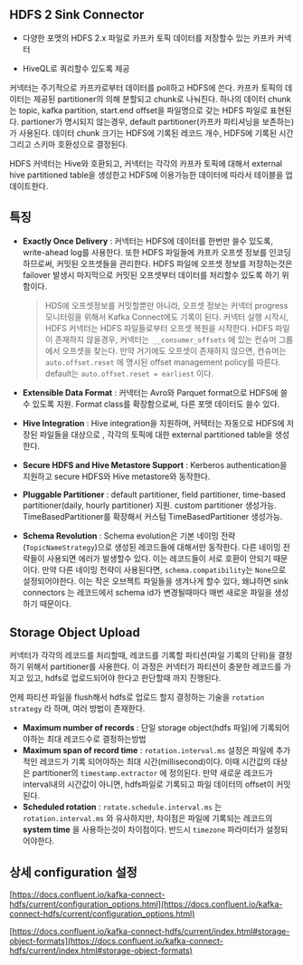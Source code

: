 ## HDFS 2 Sink Connector

- 다양한 포맷의 HDFS 2.x 파일로 카프카 토픽 데이터를 저장할수 있는 카프카 커넥터

- HiveQL로 쿼리할수 있도록 제공

커넥터는 주기적으로 카프카로부터 데이터를 poll하고 HDFS에 쓴다. 카프카 토픽의 데이터는 제공된 partitioner의 의해 분할되고 chunk로 나눠진다. 하나의 데이터 chunk는 topic, kafka partition, start.end offset을 파일명으로 갖는 HDFS 파일로 표현된다. partioner가 명시되지 않는경우, default partitioner(카프카 파티셔닝을 보존하는)가 사용된다. 데이터 chunk 크기는 HDFS에 기록된 레코드 개수, HDFS에 기록된 시간 그리고 스키마 호환성으로 결정된다.

HDFS 커넥터는 Hive와 호환되고, 커넥터는 각각의 카프카 토픽에 대해서 external hive partitioned table을 생성한고 HDFS에 이용가능한 데이터에 따라서 테이블을 업데이트한다.



## 특징

- **Exactly Once Delivery** : 커넥터는 HDFS에 데이터를 한번만 쓸수 있도록, write-ahead log를 사용한다. 또한 HDFS 파일들에 카프카 오프셋 정보를 인코딩하므로써, 커밋된 오프셋들을 관리한다. HDFS 파일에 오프셋 정보를 저장하는것은 failover 발생시 마지막으로 커밋된 오프셋부터 데이터를 처리할수 있도록 하기 위함이다.

  > HDS에 오프셋정보를 커밋할뿐만 아니라, 오프셋 정보는 커넥터 progress 모니터링을 위해서 Kafka Connect에도 기록이 된다. 커넥터 실행 시작시, HDFS 커넥터는 HDFS 파일들로부터 오프셋 복원을 시작한다. HDFS 파일이 존재하지 않을경우, 커넥터는``` __consumer_offsets``` 에 있는 컨슈머 그룹에서 오프셋을 찾는다. 만약 거기에도 오프셋이 존재하지 않으면, 컨슈머는 ```auto.offset.reset``` 에 명시된 offset management policy를 따른다. default는 ```auto.offset.reset = earliest``` 이다.

- **Extensible Data Format** : 커넥터는 Avro와 Parquet format으로 HDFS에 쓸수 있도록 지원. Format class를 확장함으로써, 다른 포맷 데이터도 쓸수 있다.

- **Hive Integration** : Hive integration을 지원하며, 커텍터는 자동으로 HDFS에 저장된 파일들을 대상으로 , 각각의 토픽에 대한 external partitioned table을 생성한다.

- **Secure HDFS and Hive Metastore Support** : Kerberos authentication을 지원하고 secure HDFS와 Hive metastore와 동작한다.

- **Pluggable Partitioner** : default partitioner, field partitioner, time-based partitioner(daily, hourly partitioner) 지원. custom partitioner 생성가능. TimeBasedPartitioner를 확장해서 커스텀 TimeBasedPartitioner 생성가능.

- **Schema Revolution** : Schema evolution은 기본 네이밍 전략(```TopicNameStrategy```)으로 생성된 레코드들에 대해서만 동작한다. 다른 네이밍 전략들이 사용되면 에러가 발생할수 있다. 이는 레코드들이 서로 호환이 안되기 때문이다. 만약 다른 네이밍 전략이 사용된다면, ```schema.compatibility```는 ```None```으로 설정되어야한다. 이는 작은 오브젝트 파일들을 생겨나게 할수 있다, 왜냐하면 sink connectors 는 레코드에서 schema id가 변경될때마다 매번 새로운 파일을 생성하기 때문이다. 



## Storage Object Upload

커넥터가 각각의 레코드를 처리할때,  레코드를 기록할 파티션(파일 기록의 단위)을 결정하기 위해서 partitioner를 사용한다. 이 과정은 커넥터가 파티션이 충분한 레코드를 가지고 있고, hdfs로 업로드되어야 한다고 판단할때 까지 진행된다.

언제 파티션 파일을 flush해서 hdfs로 업로드 할지 결정하는 기술을 ```rotation strategy``` 라 하며, 여러 방법이 존재한다.

- **Maximum number of records** : 단일 storage object(hdfs 파일)에 기록되어야하는 최대 레코드수로 결정하는방법
- **Maximum span of record time** : ```rotation.interval.ms```  설정은 파일에 추가적인 레코드가 기록 되어야하는 최대 시간(millisecond)이다. 이때 시간값의 대상은 partitioner의 ```timestamp.extractor``` 에 정의된다. 만약 새로운 레코드가 interval내의 시간값이 아니면, hdfs파일로 기록되고 파일 데이터의 offset이 커밋된다.
- **Scheduled rotation** : ```rotate.schedule.interval.ms``` 는 ```rotation.interval.ms``` 와 유사하지만, 차이점은 파일에 기록되는 레코드의 **system time** 을 사용하는것이 차이점이다. 반드시 ```timezone``` 파라미터가 설정되어야한다. 

## 상세 configuration 설정

[https://docs.confluent.io/kafka-connect-hdfs/current/configuration_options.html](https://docs.confluent.io/kafka-connect-hdfs/current/configuration_options.html)

[https://docs.confluent.io/kafka-connect-hdfs/current/index.html#storage-object-formats](https://docs.confluent.io/kafka-connect-hdfs/current/index.html#storage-object-formats)